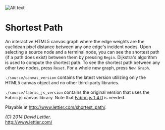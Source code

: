![Alt text](https://raw.github.com/lettier/shortestpath/master/screenshot.jpg)
 
# Shortest Path
 
An interactive HTML5 canvas graph where the edge weights are the euclidean pixel distance between any one edge's incident nodes. Upon selecting a source node and a terminal node, you can see the shortest path (if a path does exist) between them by pressing `Begin`. Dijkstra's algorithm is used to compute the shortest path. To see the shortest path between any other two nodes, press `Reset`. For a whole new graph, press `New Graph`.

`./source/canvas_version` contains the latest version utilizing only the HTML5 canvas object and no other third-party libraries.

`./source/fabric_js_version` contains the original version that uses the Fabric.js canvas library. Note that [Fabric.js 1.4.0](https://github.com/kangax/fabric.js/releases/tag/v1.4.0) is needed.  

Playable at http://www.lettier.com/shortest_path/.  
 
_(C) 2014 David Lettier._  
http://www.lettier.com/